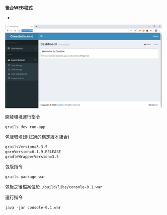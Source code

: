 **後台WEB程式**


- 
![](doc/後台UI.png) 


開發環境運行指令

`grails dev run-app`

包版環境(測試過的穩定版本組合)

```
grailsVersion=3.3.5
gormVersion=6.1.9.RELEASE
gradleWrapperVersion=3.5
```

包版指令

`grails package war`

包板之後檔案位於`./build/libs/console-0.1.war`


運行指令

`java -jar console-0.1.war`
